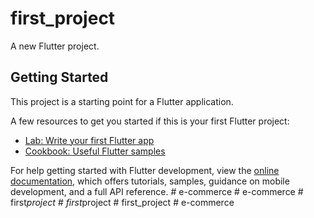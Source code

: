 # first_project

A new Flutter project.

## Getting Started

This project is a starting point for a Flutter application.

A few resources to get you started if this is your first Flutter project:

- [Lab: Write your first Flutter app](https://docs.flutter.dev/get-started/codelab)
- [Cookbook: Useful Flutter samples](https://docs.flutter.dev/cookbook)

For help getting started with Flutter development, view the
[online documentation](https://docs.flutter.dev/), which offers tutorials,
samples, guidance on mobile development, and a full API reference.
#   e - c o m m e r c e  
 #   e - c o m m e r c e  
 #   f i r s t _ p r o j e c t  
 #   f i r s t _ p r o j e c t  
 #   f i r s t _ p r o j e c t  
 #   e - c o m m e r c e  
 